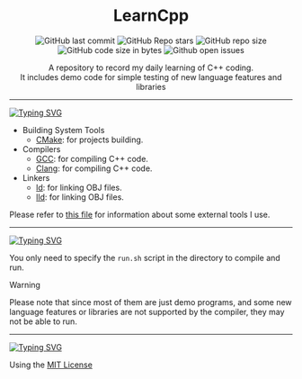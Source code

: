 <div align="center">
    <h1> LearnCpp </h1>
</div>

<div align="center">

![GitHub last commit](https://img.shields.io/github/last-commit/SStmtz/LearnCpp?style=for-the-badge&color=FFB1C8&logoColor=D9E0EE&labelColor=292324)
![GitHub Repo stars](https://img.shields.io/github/stars/Sstmtz/LearnCpp?style=for-the-badge&color=FFB686&logoColor=D9E0EE&labelColor=292324&logo=andela)
![GitHub repo size](https://img.shields.io/github/repo-size/Sstmtz/LearnCpp?style=for-the-badge&color=CAC992&logoColor=D9E0EE&labelColor=292324&logo=protondrive)
![GitHub code size in bytes](https://img.shields.io/github/languages/code-size/Sstmtz/LearnCpp?style=for-the-badge&labelColor=292324&color=CBA6F7)
![Github open issues](https://img.shields.io/github/issues/Sstmtz/LearnCpp?style=for-the-badge&labelColor=292324&color=D9E0EE)

</div>

<div align="center">
    <p>
        A repository to record my daily learning of C++ coding. <br/>
        It includes demo code for simple testing of new language features and libraries <br/>
    </p>
    <hr />
</div>

<a href="https://git.io/typing-svg">
    <img src="https://readme-typing-svg.herokuapp.com?font=Teko&size=30&pause=1000&color=1CF72C&background=342CFF00&vCenter=true&width=435&height=30&lines=Tools" alt="Typing SVG" />
</a>

- Building System Tools
  - [CMake](https://gitlab.kitware.com/cmake/cmake): for projects building.
- Compilers
  - [GCC](https://gitlab.com/gnutools/gcc): for compiling C++ code.
  - [Clang](https://clang.llvm.org/): for compiling C++ code.
- Linkers
  - [ld](https://man.archlinux.org/man/ld.1.en): for linking OBJ files.
  - [lld](https://lld.llvm.org/): for linking OBJ files.

Please refer to [this file](./_tools/references.md) for information about some external tools I use.

---

<a href="https://git.io/typing-svg">
    <img src="https://readme-typing-svg.herokuapp.com?font=Teko&size=30&pause=1000&color=57C6F7&background=342CFF00&vCenter=true&width=435&height=30&lines=How+to+use" alt="Typing SVG" />
</a>

You only need to specify the `run.sh` script in the directory to compile and run. 

> [!WARNING]
> Please note that since most of them are just demo programs, and some new language features or libraries are not supported by the compiler, they may not be able to run.

---

<a href="https://git.io/typing-svg">
    <img src="https://readme-typing-svg.herokuapp.com?font=Teko&size=30&pause=1000&color=C7B5F7&background=342CFF00&vCenter=true&width=435&height=25&lines=LICENSE" alt="Typing SVG" />
</a>

Using the [MIT License](LICENSE)


